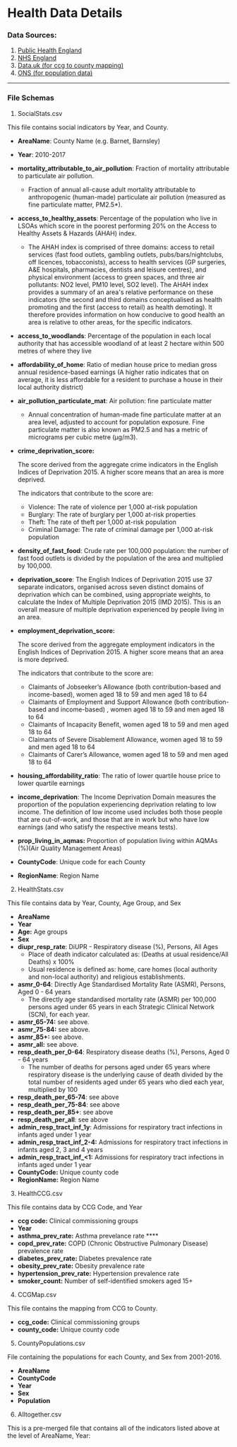 # Health Data Details

### Data Sources:

1. [Public Health England](https://fingertips.phe.org.uk/)
2. [NHS England](https://digital.nhs.uk/data-and-information/publications/statistical/quality-and-outcomes-framework-achievement-prevalence-and-exceptions-data)
3. [Data.uk (for ccg to county mapping)](http://data.UKhttps://data.gov.uk/dataset/d304a541-c315-42af-883f-558b8de9228c/lower-layer-super-output-area-2011-to-clinical-commissioning-group-to-local-authority-district-april-2017-lookup-in-england-version-4)
4. [ONS (for population data)](https://www.ons.gov.uk/peoplepopulationandcommunity/populationandmigration)

---

### File Schemas

1. SocialStats.csv

This file contains social indicators by Year, and County. 

- **AreaName**: County Name (e.g. Barnet, Barnsley)
- **Year**: 2010-2017
- **mortality_attributable_to_air_pollution**: Fraction of mortality attributable to particulate air pollution.
    - Fraction of annual all-cause adult mortality attributable to anthropogenic (human-made) particulate air pollution (measured as fine particulate matter, PM2.5*).
- **access_to_healthy_assets**: Percentage of the population who live in LSOAs which score in the poorest performing 20% on the Access to Healthy Assets & Hazards (AHAH) index.
    - The AHAH index is comprised of three domains: access to retail services (fast food outlets, gambling outlets, pubs/bars/nightclubs, off licences, tobacconists), access to health services (GP surgeries, A&E hospitals, pharmacies, dentists and leisure centres), and physical environment (access to green spaces, and three air pollutants: NO2 level, PM10 level, SO2 level). The AHAH index provides a summary of an area's relative performance on these indicators (the second and third domains conceptualised as health promoting and the first (access to retail) as health demoting). It therefore provides information on how conducive to good health an area is relative to other areas, for the specific indicators.
- **access_to_woodlands**: Percentage of the population in each local authority that has accessible woodland of at least 2 hectare within 500 metres of where they live
- **affordability_of_home**: Ratio of median house price to median gross annual residence-based earnings (A higher ratio indicates that on average, it is less affordable for a resident to purchase a house in their local authority district)
- **air_pollution_particulate_mat**: Air pollution: fine particulate matter
    - Annual concentration of human-made fine particulate matter at an area level, adjusted to account for population exposure. Fine particulate matter is also known as PM2.5 and has a metric of micrograms per cubic metre (µg/m3).
- **crime_deprivation_score:**

    The score derived from the aggregate crime indicators in the English Indices of Deprivation 2015. A higher score means that an area is more deprived.

    The indicators that contribute to the score are:

    - Violence: The rate of violence per 1,000 at-risk population
    - Burglary: The rate of burglary per 1,000 at-risk properties
    - Theft: The rate of theft per 1,000 at-risk population
    - Criminal Damage: The rate of criminal damage per 1,000 at-risk population
- **density_of_fast_food**: Crude rate per 100,000 population: the number of fast food outlets is divided by the population of the area and multiplied by 100,000.
- **deprivation_score**: The English Indices of Deprivation 2015 use 37 separate indicators, organised across seven distinct domains of deprivation which can be combined, using appropriate weights, to calculate the Index of Multiple Deprivation 2015 (IMD 2015). This is an overall measure of multiple deprivation experienced by people living in an area.
- **employment_deprivation_score:**

    The score derived from the aggregate employment indicators in the English Indices of Deprivation 2015. A higher score means that an area is more deprived.

    The indicators that contribute to the score are:

    - Claimants of Jobseeker’s Allowance (both contribution-based and income-based), women aged 18 to 59 and men aged 18 to 64
    - Claimants of Employment and Support Allowance (both contribution-based and income-based) , women aged 18 to 59 and men aged 18 to 64
    - Claimants of Incapacity Benefit, women aged 18 to 59 and men aged 18 to 64
    - Claimants of Severe Disablement Allowance, women aged 18 to 59 and men aged 18 to 64
    - Claimants of Carer’s Allowance, women aged 18 to 59 and men aged 18 to 64
- **housing_affordability_ratio**: The ratio of lower quartile house price to lower quartile earnings
- **income_deprivation**: The Income Deprivation Domain measures the proportion of the population experiencing deprivation relating to low income. The definition of low income used includes both those people that are out-of-work, and those that are in work but who have low earnings (and who satisfy the respective means tests).
- **prop_living_in_aqmas:** Proportion of population living within AQMAs (%)(Air Quality Management Areas)
- **CountyCode**: Unique code for each County
- **RegionName**: Region Name

2. HealthStats.csv

This file contains data by Year, County, Age Group, and Sex

- **AreaName**
- **Year**
- **Age:** Age groups
- **Sex**
- **diupr_resp_rate**: DiUPR - Respiratory disease (%), Persons, All Ages
    - Place of death indicator calculated as: (Deaths at usual residence/All Deaths) x 100%
    - Usual residence is defined as: home, care homes (local authority and non-local authority) and religious establishments.
- **asmr_0-64**: Directly Age Standardised Mortality Rate (ASMR), Persons, Aged 0 - 64 years
    - The directly age standardised mortality rate (ASMR) per 100,000 persons aged under 65 years in each Strategic Clinical Network (SCN), for each year.
- **asmr_65-74:** see above.
- **asmr_75-84:** see above.
- **asmr_85+:** see above.
- **asmr_all:** see above.
- **resp_death_per_0-64**: Respiratory disease deaths (%), Persons, Aged 0 - 64 years
    - The number of deaths for persons aged under 65 years where respiratory disease is the underlying cause of death divided by the total number of residents aged under 65 years who died each year, multiplied by 100
- **resp_death_per_65-74**: see above
- **resp_death_per_75-84**: see above
- **resp_death_per_85+**: see above
- **resp_death_per_all**: see above
- **admin_resp_tract_inf_1y**: Admissions for respiratory tract infections in infants aged under 1 year
- **admin_resp_tract_inf_2-4:** Admissions for respiratory tract infections in infants aged 2, 3 and 4 years
- **admin_resp_tract_inf_<1:** Admissions for respiratory tract infections in infants aged under 1 year
- **CountyCode:** Unique county code
- **RegionName:** Region Name

3. HealthCCG.csv

This file contains data by CCG Code, and Year

- **ccg code:** Clinical commissioning groups
- **Year**
- **asthma_prev_rate:** Asthma prevelance rate	****
- **copd_prev_rate:** COPD (Chronic Obstructive Pulmonary Disease) prevalence rate
- **diabetes_prev_rate:** Diabetes prevalence rate
- **obesity_prev_rate:** Obesity prevalence rate
- **hypertension_prev_rate:** Hypertension prevalence rate
- **smoker_count:** Number of self-identified smokers aged 15+

4. CCGMap.csv

This file contains the mapping from CCG to County.

- **ccg_code:** Clinical commissioning groups
- **county_code:** Unique county code

5. CountyPopulations.csv

File containing the populations for each County, and Sex from 2001-2016.

- **AreaName**
- **CountyCode**
- **Year**
- **Sex**
- **Population**

6. Alltogether.csv

This is a pre-merged file that contains all of the indicators listed above at the level of AreaName, Year: 
